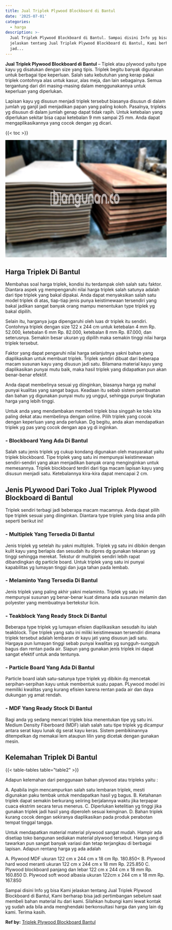 ```yaml
---
title: Jual Triplek Plywood Blockboard di Bantul
date: '2025-07-01'
categories:
  - harga
description: >-
  Jual Triplek Plywood Blockboard di Bantul. Sampai disini Info yg bisa Kami
  jelaskan tentang Jual Triplek Plywood Blockboard di Bantul, Kami berharap bisa
  jad...
---
```


**Jual Triplek Plywood Blockboard di Bantul** – Tiplek atau plywood yaitu type kayu yg disatukan dengan size yang tipis. Triplek begitu banyak digunakan untuk berbagai tipe keperluan. Salah satu kebutuhan yang kerap pakai triplek contohnya alas untuk kasur, alas meja, dan lain sebagainya. Semua tergantung dari diri masing-masing dalam menggunakannya untuk keperluan yang diperlukan.

Lapisan kayu yg disusun menjadi triplek tersebut biasanya disusun di dalam jumlah yg ganjil jadi menjadikan papan yang paling kokoh. Pasalnya, tripleks yg disusun di dalam jumlah genap dapat tidak rapih. Untuk ketebalan yang diperlukan sekitar bisa capai ketebalan 9 mm sampai 25 mm. Anda dapat mengaplikasikannya yang cocok dengan yg dicari.

{{< toc >}}

![Jual Triplek Plywood Blockboard di Bantul](/images/jual-triplek-murah-04.png)

## Harga Triplek Di Bantul

Membahas soal harga triplek, kondisi itu terdampak oleh salah satu faktor. Diantara aspek yg mempengaruhi nilai harga triplek salah satunya adalah dari tipe triplek yang bakal dipakai. Anda dapat menyaksikan salah satu model triplek di atas, tiap-tiap jenis punya keistimewaan tersendiri yang bakal jadikan sangat banyak orang mampu menentukan type triplek yg bakal dipilih.

Selain itu, harganya juga dipengaruhi oleh luas dr triplek itu sendiri. Contohnya triplek dengan size 122 x 244 cm untuk ketebalan 4 mm Rp. 52.000, ketebalan 6 mm Rp. 82.000, ketebalan 8 mm Rp. 87.000, dan seterusnya. Semakin besar ukuran yg dipilih maka semakin tinggi nilai harga triplek tersebut.

Faktor yang dapat pengaruhi nilai harga selanjutnya yakni bahan yang diaplikasikan untuk membuat triplek. Triplek sendiri dibuat dari beberapa macam susunan kayu yang disusun jadi satu. Bilamana material kayu yang diaplikasikan punyai mutu baik, maka hasil triplek yang didapatkan pun akan benar-benar efektif.

Anda dapat membelinya sesuai yg diinginkan, biasanya harga yg mahal punyai kualitas yang sangat bagus. Keadaan itu sebab sistem pembuatan dan bahan yg digunakan punyai mutu yg unggul, sehingga punyai tingkatan harga yang lebih tinggi.

Untuk anda yang mendambakan membeli triplek bisa singgah ke toko kita paling dekat atau membelinya dengan online. Pilih triplek yang cocok dengan keperluan yang anda perlukan. Dg begitu, anda akan mendapatkan triplek yg pas yang cocok dengan apa yg di inginkan.

### \- Blockboard Yang Ada Di Bantul

Salah satu jenis triplek yg cukup kondang digunakan oleh masyarakat yaitu triplek blockboard. Tipe triplek yang satu ini mempunyai keistimewaan sendiri-sendiri yang akan menjadikan banyak orang menginginkan untuk memesannya. Triplek blockboard terdiri dari tiga macam lapisan kayu yang disusun menjadi satu. Ketebalannya kira-kira dapat mencapai 2 cm.

## Jenis PLywood Dari Toko Jual Triplek Plywood Blockboard di Bantul

Triplek sendiri terbagi jadi beberapa macam macamnya. Anda dapat pilih tipe triplek sesuai yang diinginkan. Diantara type triplek yang bisa anda pilih seperti berikut ini!

### \- Multiplek Yang Tersedia Di Bantul

Jenis triplek yg setelah itu yakni multiplek. Triplek yg satu ini dibikin dengan kulit kayu yang berlapis dan sesudah itu dipres dg gunakan tekanan yg tinggi sehingga merekat. Tekstur dr multiplek sendiri lebih rapat dibandingkan dg particle board. Untuk triplek yang satu ini punyai kapabilitas yg lumayan tinggi dan juga tahan pada lembab.

### \- Melaminto Yang Tersedia Di Bantul

Jenis triplek yang paling akhir yakni melaminto. Triplek yg satu ini mempunyai susunan yg benar-benar kuat dimana ada susunan melamin dan polyester yang membuatnya bertekstur licin.

### \- Teakblock Yang Ready Stock Di Bantul

Beberapa type triplek yg lumayan efisien diaplikasikan sesudah itu ialah teakblock. Tipe triplek yang satu ini miliki keistimewaan tersendiri dimana triplek tersebut adalah lembaran dr kayu jati yang disusun jadi satu. Hargaya pun lumayan tinggi sebab punyai kwalitas yg sungguh-sungguh bagus dan rentan pada air. Siapun yang gunakan jenis triplek ini dapat sangat efektif untuk anda tentunya.

### \- Particle Board Yang Ada Di Bantul

Particle board ialah satu-satunya type triplek yg dibikin dg mencetak serpihan-serpihan kayu untuk membentuk suatu papan. PLywood model ini memiliki kwalitas yang kurang efisien karena rentan pada air dan daya dukungan yg amat rendah.

### \- MDF Yang Ready Stock Di Bantul

Bagi anda yg sedang mencari triplek bisa menentukan tipe yg satu ini. Medium Density Fiberboard (MDF) ialah salah satu tipe triplek yg dicampur antara serat kayu lunak dg serat kayu keras. Sistem pembikinannya ditempelkan dg memakai lem ataupun lilin yang dicetak dengan gunakan mesin.

## Kelemahan Triplek Di Bantul

{{< table-tables table="table2" >}}

Adapun kelemahan dari penggunaan bahan plywood atau tripleks yaitu :

A. Apabila ingin mencampurkan salah satu lembaran triplek, mesti digunakan paku tembak untuk mendapatkan hasil yg bagus. B. Ketahanan triplek dapat semakin berkurang seiiring berjalannya waktu jika terpapar cuaca ekstrim secara terus menerus. C. Diperlukan ketelitian yg tinggi jika gunakan triplek jadi hasil yang diperoleh sesuai keinginan. D. Bahan triplek kurang cocok dengan sekiranya diaplikasikan pada produk perabotan tempat tinggal tangga.

Untuk mendapatkan material material plywood sangat mudah. Hampir ada disetiap toko bangunan sediakan material plywood tersebut. Harga yang di tawarkan pun sangat banyak variasi dan tetap terjangkau di berbagai lapisan. Adapun rentang harga yg ada adalah

A. Plywood MDF ukuran 122 cm x 244 cm x 18 cm Rp. 180.850< B. Plywood hard wood meranti ukuran 122 cm x 244 cm x 18 mm Rp. 225.850 C. Plywood blockboard panjang dan lebar 122 cm x 244 cm x 18 mm Rp. 160.850 D. Plywood soft wood albasia ukuran 122cm x 244 cm x 18 mm Rp. 167.850

Sampai disini Info yg bisa Kami jelaskan tentang Jual Triplek Plywood Blockboard di Bantul, Kami berharap bisa jadi pertimbangan sebelum saat membeli bahan material itu dari kami. Silahkan hubungi kami lewat kontak yg sudah ada bila anda menghendaki berkonsultasi harga dan yang lain dg kami. Terima kasih.

**Ref by:** [Triplek Plywood Blockboard Bantul](https://id.wikipedia.org/wiki/Triplek)
